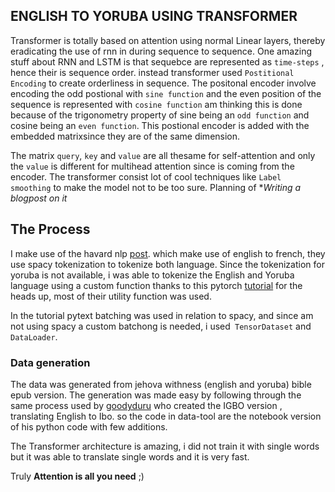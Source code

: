 ## ENGLISH TO YORUBA USING TRANSFORMER

Transformer is totally based on attention using normal Linear layers, thereby eradicating the use of rnn in during sequence to sequence. One amazing stuff about RNN and LSTM is that sequebce are represented as `time-steps` , hence their is sequence order. instead transformer used `Postitional Encoding` to create orderliness in sequence. The positonal encoder involve encoding the odd postional with `sine function` and the even position of the sequence is represented with `cosine function` am thinking this is done because of the trigonometry property of sine being an `odd function` and cosine being an `even function`. This postional encoder is added with the embedded matrixsince they are of the same dimension.

The matrix `query`, `key` and `value` are all thesame for self-attention and only the `value` is different for multihead attention since is coming from the encoder. The transformer consist lot of cool techniques like `Label smoothing` to make the model not to be too sure. Planning of **Writing a blogpost on it*

## The Process

I make use of the havard nlp [post](http://nlp.seas.harvard.edu/2018/04/03/attention.html). which make use of english to french, they use spacy tokenization to tokenize both language. Since the tokenization for yoruba is not available, i was able to tokenize the English and Yoruba language using a custom function thanks to this pytorch [tutorial](https://pytorch.org/tutorials/intermediate/seq2seq_translation_tutorial.html) for the heads up, most of their utility function was used.

In the tutorial pytext batching was used in relation to spacy, and since am not using spacy a custom batchong is needed, i used` TensorDataset` and `DataLoader`.

### Data generation

The data was generated from jehova withness (english and yoruba) bible epub version. The generation was made easy by following through the same process used by [goodyduru](https://github.com/goodyduru/machine-translation) who created the IGBO version , translating English to Ibo. so the code in data-tool are the notebook version of his python code with few additions.

The Transformer architecture is amazing, i did not train it with single words but it was able to translate single words and it is very fast. 

Truly **Attention is all you need** ;)
